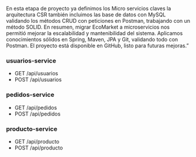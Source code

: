 En esta etapa de proyecto ya definimos los Micro servicios claves la arquitectura CSR también incluimos las base de datos con MySQL validando los métodos CRUD con peticiones en Postman, trabajando con un método SOLID.
En resumen, migrar EcoMarket a microservicios nos permitió mejorar la escalabilidad y mantenibilidad del sistema. Aplicamos conocimientos sólidos en Spring, Maven, JPA y Git, validando todo con Postman. El proyecto está disponible en GitHub, listo para futuras mejoras.”
### usuarios-service
- GET /api/usuarios
- POST /api/usuarios

### pedidos-service
- GET /api/pedidos
- POST /api/pedidos

### producto-service
- GET /api/producto
- POST /api/producto
